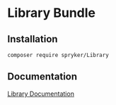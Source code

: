 # Library Bundle

## Installation

```
composer require spryker/Library
```

## Documentation

[Library Documentation](https://spryker.github.io/library/index.html)




